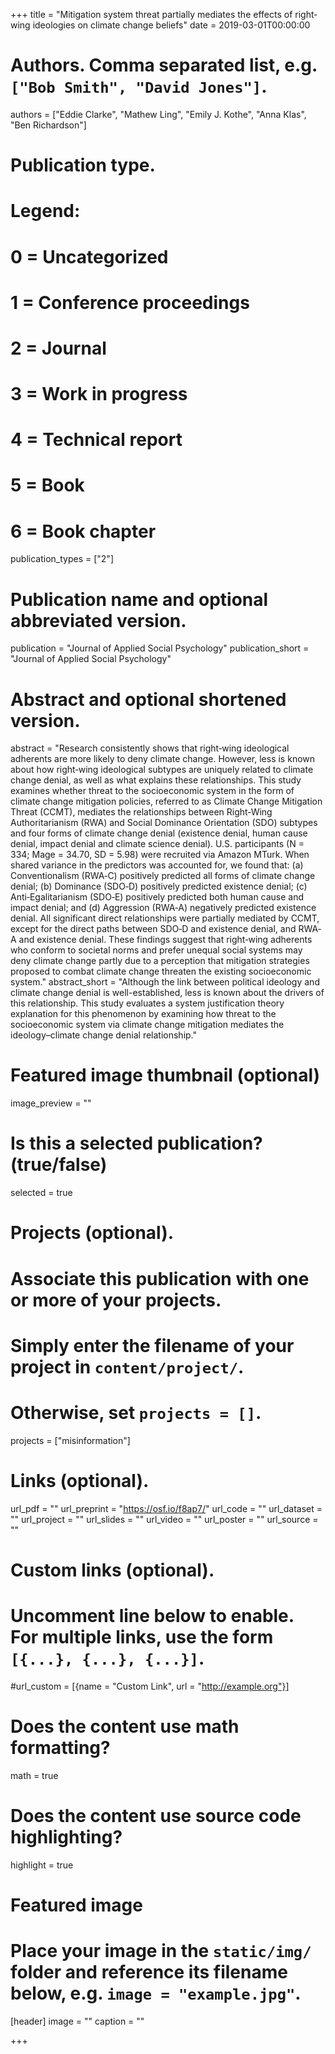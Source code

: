 +++
title = "Mitigation system threat partially mediates the effects of right‐wing ideologies on climate change beliefs"
date = 2019-03-01T00:00:00

# Authors. Comma separated list, e.g. `["Bob Smith", "David Jones"]`.
authors = ["Eddie Clarke", "Mathew Ling", "Emily J. Kothe", "Anna Klas", "Ben Richardson"]

# Publication type.
# Legend:
# 0 = Uncategorized
# 1 = Conference proceedings
# 2 = Journal
# 3 = Work in progress
# 4 = Technical report
# 5 = Book
# 6 = Book chapter
publication_types = ["2"]

# Publication name and optional abbreviated version.
publication = "Journal of Applied Social Psychology"
publication_short = "Journal of Applied Social Psychology"

# Abstract and optional shortened version.
abstract = "Research consistently shows that right‐wing ideological adherents are more likely to deny climate change. However, less is known about how right‐wing ideological subtypes are uniquely related to climate change denial, as well as what explains these relationships. This study examines whether threat to the socioeconomic system in the form of climate change mitigation policies, referred to as Climate Change Mitigation Threat (CCMT), mediates the relationships between Right‐Wing Authoritarianism (RWA) and Social Dominance Orientation (SDO) subtypes and four forms of climate change denial (existence denial, human cause denial, impact denial and climate science denial). U.S. participants (N = 334; Mage = 34.70, SD = 5.98) were recruited via Amazon MTurk. When shared variance in the predictors was accounted for, we found that: (a) Conventionalism (RWA‐C) positively predicted all forms of climate change denial; (b) Dominance (SDO‐D) positively predicted existence denial; (c) Anti‐Egalitarianism (SDO‐E) positively predicted both human cause and impact denial; and (d) Aggression (RWA‐A) negatively predicted existence denial. All significant direct relationships were partially mediated by CCMT, except for the direct paths between SDO‐D and existence denial, and RWA‐A and existence denial. These findings suggest that right‐wing adherents who conform to societal norms and prefer unequal social systems may deny climate change partly due to a perception that mitigation strategies proposed to combat climate change threaten the existing socioeconomic system."
abstract_short = "Although the link between political ideology and climate change denial is well-established, less is known about the drivers of this relationship. This study evaluates a system justification theory explanation for this phenomenon by examining how threat to the socioeconomic system via climate change mitigation mediates the ideology–climate change denial relationship."

# Featured image thumbnail (optional)
image_preview = ""

# Is this a selected publication? (true/false)
selected = true

# Projects (optional).
#   Associate this publication with one or more of your projects.
#   Simply enter the filename of your project in `content/project/`.
#   Otherwise, set `projects = []`.
projects = ["misinformation"]

# Links (optional).
url_pdf = ""
url_preprint = "https://osf.io/f8ap7/"
url_code = ""
url_dataset = ""
url_project = ""
url_slides = ""
url_video = ""
url_poster = ""
url_source = ""

# Custom links (optional).
#   Uncomment line below to enable. For multiple links, use the form `[{...}, {...}, {...}]`.
#url_custom = [{name = "Custom Link", url = "http://example.org"}]

# Does the content use math formatting?
math = true

# Does the content use source code highlighting?
highlight = true

# Featured image
# Place your image in the `static/img/` folder and reference its filename below, e.g. `image = "example.jpg"`.
[header]
image = ""
caption = ""

+++



